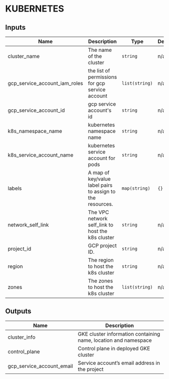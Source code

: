 # KUBERNETES

<!-- BEGINNING OF PRE-COMMIT-TERRAFORM DOCS HOOK -->
## Inputs

| Name | Description | Type | Default | Required |
|------|-------------|------|---------|:--------:|
| cluster\_name | The name of the cluster | `string` | n/a | yes |
| gcp\_service\_account\_iam\_roles | the list of permissions for gcp service account | `list(string)` | n/a | yes |
| gcp\_service\_account\_id | gcp service account's id | `string` | n/a | yes |
| k8s\_namespace\_name | kubernetes namespace name | `string` | n/a | yes |
| k8s\_service\_account\_name | kubernetes service account for pods | `string` | n/a | yes |
| labels | A map of key/value label pairs to assign to the resources. | `map(string)` | `{}` | no |
| network\_self\_link | The VPC network self\_link to host the k8s cluster | `string` | n/a | yes |
| project\_id | GCP project ID. | `string` | n/a | yes |
| region | The region to host the k8s cluster | `string` | n/a | yes |
| zones | The zones to host the k8s cluster | `list(string)` | n/a | yes |

## Outputs

| Name | Description |
|------|-------------|
| cluster\_info | GKE cluster information containing name, location and namespace |
| control\_plane | Control plane in deployed GKE cluster |
| gcp\_service\_account\_email | Service account’s email address in the project |

<!-- END OF PRE-COMMIT-TERRAFORM DOCS HOOK -->
